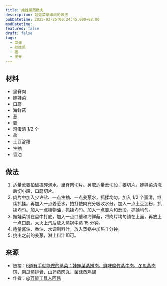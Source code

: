 ```yaml
---
title: 娃娃菜蒸嫩肉
description: 娃娃菜蒸嫩肉的做法
pubDatetime: 2025-03-25T00:24:45.000+08:00
modDatetime: 
featured: false
draft: false
tags:
  - 菜谱
  - 娃娃菜
  - 猪
  - 里脊
---
```


## 材料

* 里脊肉
* 娃娃菜
* 口蘑
* 海鲜菇
* 葱
* 姜
* 鸡蛋清 1/2 个
* 盐
* 土豆淀粉
* 生抽
* 香油

## 做法

1. 适量葱姜拍破捏碎泡水，里脊肉切片。另取适量葱切段，姜切片。娃娃菜清洗后切小段，口蘑切片。
2. 肉片中加入少许盐、一点生抽、一点姜葱水，抓揉均匀。加入 1/2 个蛋清，继续抓揉。再加入一点姜葱水，拍打使肉充分吸收水分。加入一点土豆淀粉，抓揉均匀。加入一点植物油，抓揉均匀。加入一点姜片和葱段，抓揉均匀。
3. 娃娃菜铺在盘中打底，加入一点口蘑和海鲜菇，将肉片均匀铺在上面，再放上一点口蘑。大火上汽后放入蒸锅中蒸 15 分钟。
4. 适量酱油、香油、水调制料汁，放入蒸锅中加热 1 分钟。
5. 挑出之前的姜葱，淋上料汁即可。

## 来源

* 链接：[6道有手就能做的蒸菜：娃娃菜蒸嫩肉、鲜味腐竹蒸牛肉、冬瓜蒸肉饼、南瓜蒸排骨、山药蒸肉丸、菌菇蒸鸡翅](https://www.bilibili.com/video/BV1ou4y1u7hm/)
* 作者：@[万能工具人阿伟](https://space.bilibili.com/689222371)
